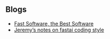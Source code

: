 ## Blogs
- [Fast Software, the Best Software](https://craigmod.com/essays/fast_software/)
- [Jeremy’s notes on fastai coding style](https://docs.fast.ai/dev/style.html)